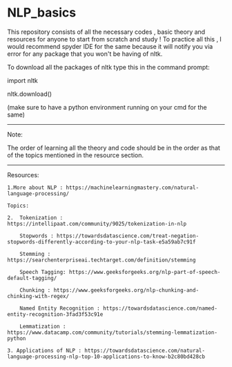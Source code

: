 # NLP_basics


This repository consists of all the necessary codes , basic theory and resources for anyone to start from scratch and study !
To practice all this , I would recommend spyder IDE for the same because it will notify you via error for any package that you won't be having of nltk.


To download all the packages of nltk type this in the command prompt: 

import nltk

nltk.download()


(make sure to have a python environment running on your cmd for the same)

****************************************************************************************************************************

Note:

The order of learning all the theory and code should be in the order as that of the topics mentioned in the resource section. 

****************************************************************************************************************************

Resources:

    1.More about NLP : https://machinelearningmastery.com/natural-language-processing/
    
    Topics:
    
    2.  Tokenization : https://intellipaat.com/community/9025/tokenization-in-nlp
    
        Stopwords : https://towardsdatascience.com/treat-negation-stopwords-differently-according-to-your-nlp-task-e5a59ab7c91f
        
        Stemming : https://searchenterpriseai.techtarget.com/definition/stemming
         
        Speech Tagging: https://www.geeksforgeeks.org/nlp-part-of-speech-default-tagging/
        
        Chunking : https://www.geeksforgeeks.org/nlp-chunking-and-chinking-with-regex/
        
        Named Entity Recognition : https://towardsdatascience.com/named-entity-recognition-3fad3f53c91e
        
        Lemmatization : https://www.datacamp.com/community/tutorials/stemming-lemmatization-python
        
    3. Applications of NLP : https://towardsdatascience.com/natural-language-processing-nlp-top-10-applications-to-know-b2c80bd428cb  

